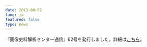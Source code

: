 ```yaml
---
date: 2013-08-02
lang: ja
featured: false
type: news
---
```

『画像史料解析センター通信』62号を発行しました。詳細は<a href="http://www.hi.u-tokyo.ac.jp/gazo/centernewslist.htm" target="_blank">こちら</a>。
